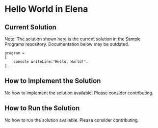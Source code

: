 # Hello World in Elena

## Current Solution

Note: The solution shown here is the current solution in the Sample Programs repository. Documentation below may be outdated.

```Elena
program =
[
    console writeLine:"Hello, World!".
].

```

## How to Implement the Solution

No how to implement the solution available. Please consider contributing.

## How to Run the Solution

No how to run the solution available. Please consider contributing.